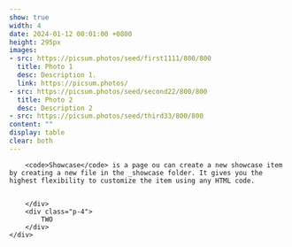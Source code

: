 ```yaml
---
show: true
width: 4
date: 2024-01-12 00:01:00 +0800
height: 295px
images:
- src: https://picsum.photos/seed/first1111/800/800
  title: Photo 1
  desc: Description 1.
  link: https://picsum.photos/
- src: https://picsum.photos/seed/second22/800/800
  title: Photo 2
  desc: Description 2
- src: https://picsum.photos/seed/third33/800/800
content: ""
display: table
clear: both
---
```

<div class="container">
    <div class="row">
        <div class="p-4">
            

        <code>Showcase</code> is a page ou can create a new showcase item by creating a new file in the _showcase folder. It gives you the highest flexibility to customize the item using any HTML code. 

   
        </div>
        <div class="p-4">
            TWO
        </div>
    </div>
</div>



